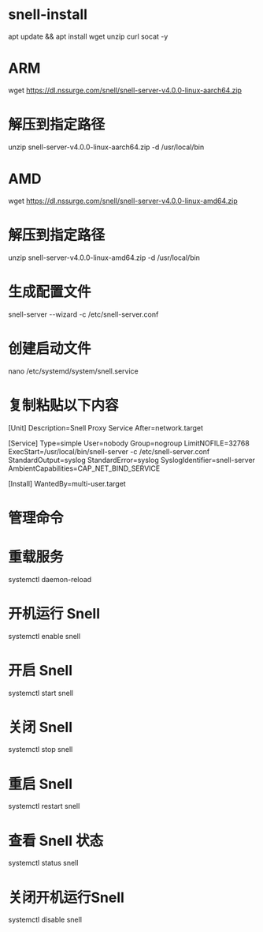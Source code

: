 # snell-install

apt update && apt install wget unzip curl socat -y

# ARM
wget https://dl.nssurge.com/snell/snell-server-v4.0.0-linux-aarch64.zip

# 解压到指定路径
unzip snell-server-v4.0.0-linux-aarch64.zip -d /usr/local/bin

# AMD
wget https://dl.nssurge.com/snell/snell-server-v4.0.0-linux-amd64.zip

# 解压到指定路径
unzip snell-server-v4.0.0-linux-amd64.zip -d /usr/local/bin

# 生成配置文件
snell-server --wizard -c /etc/snell-server.conf

# 创建启动文件
nano /etc/systemd/system/snell.service

# 复制粘贴以下内容

[Unit]
Description=Snell Proxy Service
After=network.target

[Service]
Type=simple
User=nobody
Group=nogroup
LimitNOFILE=32768
ExecStart=/usr/local/bin/snell-server -c /etc/snell-server.conf
StandardOutput=syslog
StandardError=syslog
SyslogIdentifier=snell-server
AmbientCapabilities=CAP_NET_BIND_SERVICE

[Install]
WantedBy=multi-user.target

# 管理命令

# 重载服务
systemctl daemon-reload

# 开机运行 Snell
systemctl enable snell

# 开启 Snell
systemctl start snell

# 关闭 Snell
systemctl stop snell

# 重启 Snell
systemctl restart snell

# 查看 Snell 状态
systemctl status snell

# 关闭开机运行Snell
systemctl disable snell


